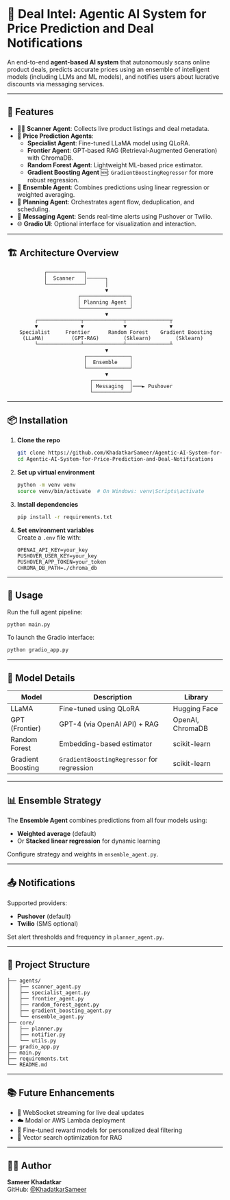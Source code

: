 # 🧠 Deal Intel: Agentic AI System for Price Prediction and Deal Notifications

An end-to-end **agent-based AI system** that autonomously scans online product deals, predicts accurate prices using an ensemble of intelligent models (including LLMs and ML models), and notifies users about lucrative discounts via messaging services.

---

## 🚀 Features

- 🕵️‍♂️ **Scanner Agent**: Collects live product listings and deal metadata.
- 🧠 **Price Prediction Agents**:
  - **Specialist Agent**: Fine-tuned LLaMA model using QLoRA.
  - **Frontier Agent**: GPT‑based RAG (Retrieval-Augmented Generation) with ChromaDB.
  - **Random Forest Agent**: Lightweight ML-based price estimator.
  - **Gradient Boosting Agent** 🆕: `GradientBoostingRegressor` for more robust regression.
- 🧮 **Ensemble Agent**: Combines predictions using linear regression or weighted averaging.
- 📡 **Planning Agent**: Orchestrates agent flow, deduplication, and scheduling.
- 🔔 **Messaging Agent**: Sends real-time alerts using Pushover or Twilio.
- 🌐 **Gradio UI**: Optional interface for visualization and interaction.

---

## 🏗️ Architecture Overview

```plaintext
            ┌────────────┐
            │  Scanner   │──────┐
            └────────────┘      │
                                ▼
                       ┌────────────────┐
                       │ Planning Agent │
                       └────────────────┘
                                ▼
         ┌──────────────┬─────────────┬──────────────┬
         ▼              ▼             ▼              ▼
    Specialist     Frontier      Random Forest    Gradient Boosting
     (LLaMA)         (GPT‑RAG)        (Sklearn)        (Sklearn)
         └──────────────┴─────────────┴──────────────┴
                                ▼
                         ┌──────────────┐
                         │  Ensemble    │
                         └──────────────┘
                                ▼
                           ┌────────────┐
                           │ Messaging  │───► Pushover
                           └────────────┘
```

---

## 📦 Installation

1. **Clone the repo**  
   ```bash
   git clone https://github.com/KhadatkarSameer/Agentic-AI-System-for-Price-Prediction-and-Deal-Notifications.git
   cd Agentic-AI-System-for-Price-Prediction-and-Deal-Notifications
   ```

2. **Set up virtual environment**  
   ```bash
   python -m venv venv
   source venv/bin/activate  # On Windows: venv\Scripts\activate
   ```

3. **Install dependencies**  
   ```bash
   pip install -r requirements.txt
   ```

4. **Set environment variables**  
   Create a `.env` file with:
   ```env
   OPENAI_API_KEY=your_key
   PUSHOVER_USER_KEY=your_key
   PUSHOVER_APP_TOKEN=your_token
   CHROMA_DB_PATH=./chroma_db
   ```

---

## 🤖 Usage

Run the full agent pipeline:

```bash
python main.py
```

To launch the Gradio interface:

```bash
python gradio_app.py
```

---

## 🧪 Model Details

| Model               | Description                                 | Library          |
|--------------------|---------------------------------------------|------------------|
| LLaMA              | Fine-tuned using QLoRA                      | Hugging Face     |
| GPT (Frontier)     | GPT-4 (via OpenAI API) + RAG                | OpenAI, ChromaDB |
| Random Forest      | Embedding-based estimator                   | scikit-learn     |
| Gradient Boosting  | `GradientBoostingRegressor` for regression  | scikit-learn     |

---

## 📊 Ensemble Strategy

The **Ensemble Agent** combines predictions from all four models using:

- **Weighted average** (default)
- Or **Stacked linear regression** for dynamic learning

Configure strategy and weights in `ensemble_agent.py`.

---

## 📤 Notifications

Supported providers:
- **Pushover** (default)
- **Twilio** (SMS optional)

Set alert thresholds and frequency in `planner_agent.py`.

---

## 📁 Project Structure

```
├── agents/
│   ├── scanner_agent.py
│   ├── specialist_agent.py
│   ├── frontier_agent.py
│   ├── random_forest_agent.py
│   ├── gradient_boosting_agent.py
│   └── ensemble_agent.py
├── core/
│   ├── planner.py
│   ├── notifier.py
│   └── utils.py
├── gradio_app.py
├── main.py
├── requirements.txt
└── README.md
```

---

## 📚 Future Enhancements

- 🧵 WebSocket streaming for live deal updates
- ☁️ Modal or AWS Lambda deployment
- 🧠 Fine-tuned reward models for personalized deal filtering
- 🧩 Vector search optimization for RAG

---

## 👨‍💻 Author

**Sameer Khadatkar**  
GitHub: [@KhadatkarSameer](https://github.com/KhadatkarSameer)
